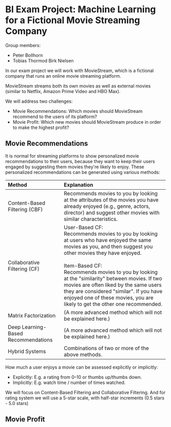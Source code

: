 # BI Exam Project: Machine Learning for a Fictional Movie Streaming Company

Group members:
- Peter Bollhorn
- Tobias Thormod Birk Nielsen

In our exam project we will work with MovieStream, which is a fictional company that runs an online movie streaming platform.

MovieStream streams both its own movies as well as external movies (similar to Netflix, Amazon Prime Video and HBO Max).

We will address two challenges:
- Movie Recommendations: Which movies should MovieStream recommend to the users of its platform?
- Movie Profit: Which new movies should MovieStream produce in order to make the highest profit?


## Movie Recommendations
It is normal for streaming platforms to show personalized movie recommendations to their users, because they want to keep their users engaged by suggesting them movies they're likely to enjoy. These personalized recommendations can be generated using various methods:

| Method                                    | Explanation                                                                                                                                                                           |
|:------------------------------------------|:--------------------------------------------------------------------------------------------------------------------------------------------------------------------------------------|
| Content-Based Filtering (CBF)             | Recommends movies to you by looking at the attributes of the movies you have already enjoyed (e.g., genre, actors, director) and suggest other movies with similar characteristics.   |
| Collaborative Filtering (CF)              | User-Based CF:<br>Recommends movies to you by looking at users who have enjoyed the same movies as you, and then suggest you other movies they have enjoyed.<br><br>Item-Based CF:<br>Recommends movies to you by looking at the "similarity" between movies. If two movies are often liked by the same users they are considered "similar". If you have enjoyed one of these movies, you are likely to get the other one recommended.                               |
| Matrix Factorization                      | (A more advanced method which will not be explained here.)                                                                                                                             |
| Deep Learning-Based Recommendations       | (A more advanced method which will not be explained here.)                                                                                                                             |
| Hybrid Systems                            | Combinations of two or more of the above methods.                                                                                                                                      |

How much a user enjoys a movie can be assessed explicitly or implicitly:
- Explicitly: E.g. a rating from 0–10 or thumbs up/thumbs down.
- Implicitly: E.g. watch time / number of times watched.

We will focus on Content-Based Filtering and Collaborative Filtering. And for rating system we will use a 5-star scale, with half-star increments (0.5 stars - 5.0 stars)

## Movie Profit
